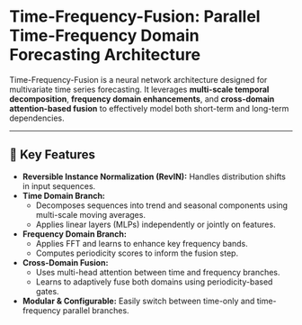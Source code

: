 # Time-Frequency-Fusion: Parallel Time-Frequency Domain Forecasting Architecture

Time-Frequency-Fusion is a neural network architecture designed for multivariate time series forecasting. It leverages **multi-scale temporal decomposition**, **frequency domain enhancements**, and **cross-domain attention-based fusion** to effectively model both short-term and long-term dependencies.

---

## 🧠 Key Features

- **Reversible Instance Normalization (RevIN):** Handles distribution shifts in input sequences.
- **Time Domain Branch:**
  - Decomposes sequences into trend and seasonal components using multi-scale moving averages.
  - Applies linear layers (MLPs) independently or jointly on features.
- **Frequency Domain Branch:**
  - Applies FFT and learns to enhance key frequency bands.
  - Computes periodicity scores to inform the fusion step.
- **Cross-Domain Fusion:**
  - Uses multi-head attention between time and frequency branches.
  - Learns to adaptively fuse both domains using periodicity-based gates.
- **Modular & Configurable:** Easily switch between time-only and time-frequency parallel branches.
